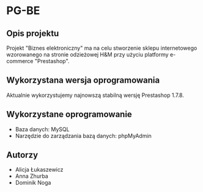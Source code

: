 # PG-BE
## Opis projektu
Projekt "Biznes elektroniczny" ma na celu stworzenie sklepu internetowego wzorowanego na stronie odzieżowej H&M przy użyciu platformy e-commerce "Prestashop".

## Wykorzystana wersja oprogramowania
Aktualnie wykorzystujemy najnowszą stabilną wersję Prestashop 1.7.8.

## Wykorzystane oprogramowanie
- Baza danych: MySQL
- Narzędzie do zarządzania bazą danych: phpMyAdmin

## Autorzy
- Alicja Łukaszewicz 
- Anna Zhurba 
- Dominik Noga 
